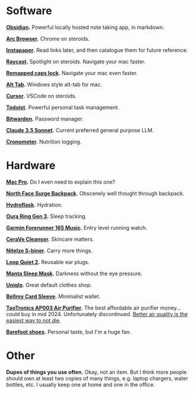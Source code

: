 
# Software

**[Obsidian](https://obsidian.md/).** Powerful locally hosted note taking app, in markdown. 

**[Arc Browser](https://arc.net/).** Chrome on steroids.

**[Instapaper](https://www.instapaper.com/u).** Read links later, and then catalogue them for future reference.

**[Raycast](https://www.raycast.com/).** Spotlight on steroids. Navigate your mac faster.

**[Remapped caps lock](https://www.lesswrong.com/posts/hPLvZsNZGsQSLfMee/remap-your-caps-lock-key).** Navigate your mac even faster.

**[Alt Tab](https://alt-tab-macos.netlify.app/).** Windows style alt-tab for mac.

**[Cursor](https://www.cursor.com/).** VSCode on steroids.

**[Todoist](https://app.todoist.com/app/project/6W2gvXWXX4prqJ7G).** Powerful personal task management.

**[Bitwarden](https://bitwarden.com/).** Password manager.

**[Claude 3.5 Sonnet](https://claude.ai/).** Current preferred general purpose LLM.

**[Cronometer](https://cronometer.com/).** Nutrition logging.


# Hardware

**[Mac Pro](https://www.apple.com/uk/macbook-pro/).** Do I even need to explain this one?

**[North Face Surge Backpack](https://www.thenorthface.co.uk/en-gb/p/men-211701/surge-backpack-NF0A52SG).** Obscenely well thought through backpack.

**[Hydroflask](https://www.hydroflask.com/gb/32-oz-wide-mouth/).** Hydration.

**[Oura Ring Gen 3](https://ouraring.com/).** Sleep tracking.

**[Garmin Forerunner 165 Music](https://www.garmin.com/en-GB/p/1611937/pn/010-02863-31).** Entry level running watch.

**[CeraVe Cleanser](https://www.cerave.co.uk/skincare/cleansers/sa-smoothing-cleanser).** Skincare matters.

**[NiteIze S-biner](https://www.niteize.co.uk/collections/s-biners-carabiners).** Carry more things.

**[Loop Quiet 2](https://www.loopearplugs.com/products/quiet?variant=48262905594191).** Reusable ear plugs.

**[Manta Sleep Mask](https://mantasleep.uk/products/manta-sleep-mask).** Darkness without the eye pressure. 

**[Uniqlo](https://www.uniqlo.com/uk/en/).** Great default clothes shop.

**[Bellroy Card Sleeve](https://bellroy.com/products/card-sleeve-wallet?color=ocean&material=leather&size=default#slide-0).** Minimalist wallet.

**[TaoTronics AP003 Air Purifier](https://housefresh.com/taotronics-ap003-review/).** The best affordable air purifier money... could buy in mid 2024. Unfortunately discontinued. [Better air quality is the easiest way to not die](https://dynomight.net/air/).

**[Barefoot shoes](https://www.vivobarefoot.com/uk/primus-lite-iii-mens-ss22?colour=Bright%20White).** Personal taste, but I'm a huge fan.

# Other

**Dupes of things you use often.** Okay, not an item. But I think more people should own at least two copies of many things, e.g. laptop chargers, water bottles, etc. I usually keep one at home and one in the office.